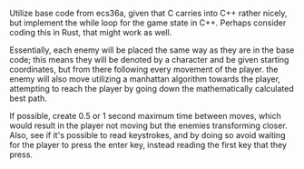Utilize base code from ecs36a, given that C carries into C++ rather nicely, but implement the while loop for the game state in C++. Perhaps consider coding this in Rust, that might work as well. 

Essentially, each enemy will be placed the same way as they are in the base code; this means they will be denoted by a character and be given starting coordinates, but from there following every movement of the player. the enemy will also move utilizing a manhattan algorithm towards the player, attempting to reach the player by going down the mathematically calculated best path.

If possible, create 0.5 or 1 second maximum time between moves, which would result in the player not moving but the enemies transforming closer. Also, see if it's possible to read keystrokes, and by doing so avoid waiting for the player to press the enter key, instead reading the first key that they press.
